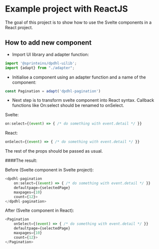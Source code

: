 # Example project with ReactJS

The goal of this project is to show how to use the Svelte components in a React project.


## How to add new component

- Import UI library and adapter function:

```js script
import '@sprinteins/dpdhl-uilib';
import {adapt} from "./adapter";
```

- Initialise a component using an adapter function and a name of the component:

```js script
const Pagination = adapt('dpdhl-pagination')
```

- Next step is to transform svelte component into React syntax. 
Callback functions like On:select should be renamed to onSelect.

Svelte:

```js script
on:select={(event) => { /* do something with event.detail */ }} 
```

React:
```js script
onSelect={(event) => { /* do something with event.detail */ }} 
```

The rest of the props should be passed as usual.

####The result:

Before (Svelte component in Svelte project):

```js script
<dpdhl-pagination 
    on:select={(event) => { /* do something with event.detail */ }} 
    defaultpage={selectedPage} 
    maxpages={10}
    count={12}>
</dpdhl-pagination>
```

After (Svelte component in React):

```js script
<Pagination
    onSelect={(event) => { /* do something with event.detail */ }}
    defaultpage={selectedPage}
    maxpages={10}
    count={12}>
</Pagination>
```
